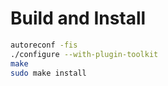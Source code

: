 Build and Install
=================

```bash
autoreconf -fis
./configure --with-plugin-toolkit
make
sudo make install
```
